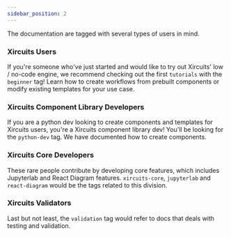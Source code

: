 ```yaml
---
sidebar_position: 2
---
```


The documentation are tagged with several types of users in mind.

### Xircuits Users
If you're someone who've just started and would like to try out Xircuits' low / no-code engine, we recommend checking out the first `tutorials` with the `beginner` tag! Learn how to create workflows from prebuilt components or modify existing templates for your use case.

### Xircuits Component Library Developers
If you are a python dev looking to create components and templates for Xircuits users, you're a Xircuits component library dev! You'll be looking for the `python-dev` tag. We have documented how to create components.

### Xircuits Core Developers
These rare people contribute by developing core features, which includes Jupyterlab and React Diagram features. `xircuits-core`, `jupyterlab` and `react-diagram` would be the tags related to this division.

### Xircuits Validators
Last but not least, the `validation` tag would refer to docs that deals with testing and validation. 